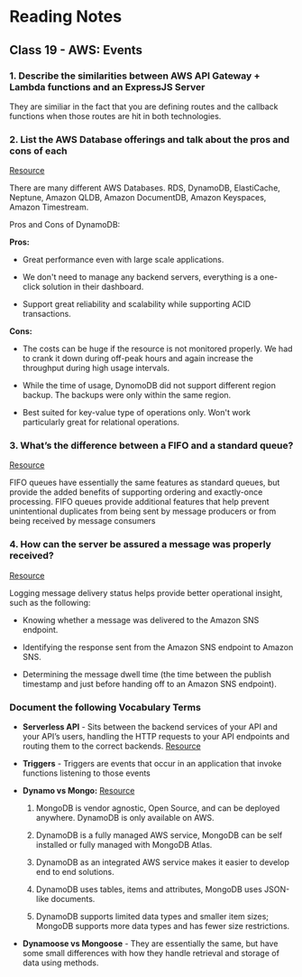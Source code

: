 
# Reading Notes

## Class 19 - AWS: Events

### 1. Describe the similarities between AWS API Gateway + Lambda functions and an ExpressJS Server

They are similiar in the fact that you are defining routes and the callback functions when those routes are hit in both technologies.

### 2. List the AWS Database offerings and talk about the pros and cons of each

[Resource](https://aws.amazon.com/products/databases/)

There are many different AWS Databases. RDS, DynamoDB, ElastiCache, Neptune, Amazon QLDB, Amazon DocumentDB, Amazon Keyspaces, Amazon Timestream.

Pros and Cons of DynamoDB:

**Pros:**

- Great performance even with large scale applications.

- We don't need to manage any backend servers, everything is a one-click solution in their dashboard.

- Support great reliability and scalability while supporting ACID transactions.

**Cons:**
- The costs can be huge if the resource is not monitored properly. We had to crank it down during off-peak hours and again increase the throughput during high usage intervals.

- While the time of usage, DynomoDB did not support different region backup. The backups were only within the same region.

- Best suited for key-value type of operations only. Won't work particularly great for relational operations.


### 3. What’s the difference between a FIFO and a standard queue?

[Resource](https://aws.amazon.com/about-aws/whats-new/2016/11/amazon-sqs-introduces-fifo-queues-with-exactly-once-processing-and-lower-prices-for-standard-queues/#:~:text=FIFO%20queues%20have%20essentially%20the,being%20received%20by%20message%20consumers.)

FIFO queues have essentially the same features as standard queues, but provide the added benefits of supporting ordering and exactly-once processing. FIFO queues provide additional features that help prevent unintentional duplicates from being sent by message producers or from being received by message consumers

### 4. How can the server be assured a message was properly received?

[Resource](https://docs.aws.amazon.com/sns/latest/dg/sns-topic-attributes.html)

Logging message delivery status helps provide better operational insight, such as the following:

- Knowing whether a message was delivered to the Amazon SNS endpoint.

- Identifying the response sent from the Amazon SNS endpoint to Amazon SNS.

- Determining the message dwell time (the time between the publish timestamp and just before handing off to an Amazon SNS endpoint).



### Document the following Vocabulary Terms

- **Serverless API** - Sits between the backend services of your API and your API’s users, handling the HTTP requests to your API endpoints and routing them to the correct backends. [Resource](https://www.serverless.com/amazon-api-gateway)

- **Triggers** - Triggers are events that occur in an application that invoke functions listening to those events

- **Dynamo vs Mongo:** [Resource](https://www.xplenty.com/blog/dynamodb-vs-mongodb-differences/#:~:text=DynamoDB%20as%20an%20integrated%20AWS,and%20has%20fewer%20size%20restrictions.)

  1. MongoDB is vendor agnostic, Open Source, and can be deployed anywhere. DynamoDB is only available on AWS.

  2. DynamoDB is a fully managed AWS service, MongoDB can be self installed or fully managed with MongoDB Atlas.

  3. DynamoDB as an integrated AWS service makes it easier to develop end to end solutions.

  4. DynamoDB uses tables, items and attributes, MongoDB uses JSON-like documents.

  5. DynamoDB supports limited data types and smaller item sizes; MongoDB supports more data types and has fewer size restrictions.

- **Dynamoose vs Mongoose** - They are essentially the same, but have some small differences with how they handle retrieval and storage of data using methods.


